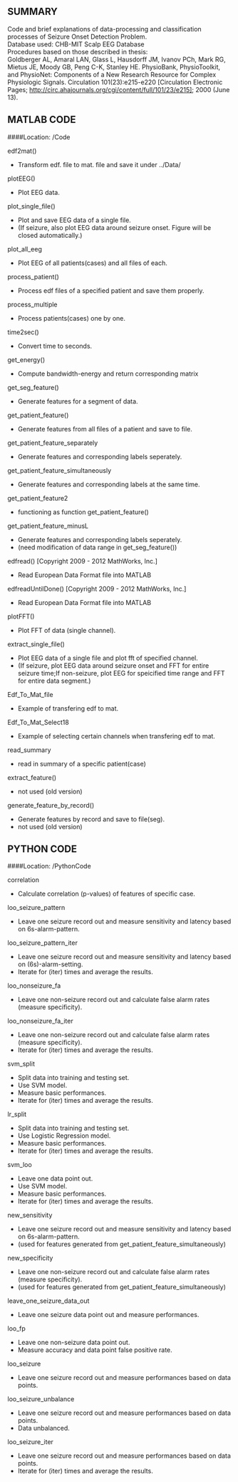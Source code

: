 ## SUMMARY
Code and brief explanations of data-processing and classification processes of Seizure Onset Detection Problem.<br >
Database used: CHB-MIT Scalp EEG Database<br >
Procedures based on those described in thesis:<br >
Goldberger AL, Amaral LAN, Glass L, Hausdorff JM, Ivanov PCh, Mark RG, Mietus JE, Moody GB, Peng C-K, Stanley HE. PhysioBank, PhysioToolkit, and PhysioNet: Components of a New Research Resource for Complex Physiologic Signals. Circulation 101(23):e215-e220 [Circulation Electronic Pages; http://circ.ahajournals.org/cgi/content/full/101/23/e215]; 2000 (June 13).



## MATLAB CODE

####Location: /Code

edf2mat()
* Transform edf. file to mat. file and save it under ../Data/

plotEEG()
* Plot EEG data.

plot_single_file()
* Plot and save EEG data of a single file.
* (If seizure, also plot EEG data around seizure onset. Figure will be closed automatically.)

plot_all_eeg
* Plot EEG of all patients(cases) and all files of each. 

process_patient()
* Process edf files of a specified patient and save them properly.

process_multiple
* Process patients(cases) one by one.

time2sec()
* Convert time to seconds.

get_energy()
* Compute bandwidth-energy and return corresponding matrix

get_seg_feature()
* Generate features for a segment of data.

get_patient_feature()
* Generate features from all files of a patient and save to file.

get_patient_feature_separately
* Generate features and corresponding labels seperately.

get_patient_feature_simultaneously
* Generate features and corresponding labels at the same time.

get_patient_feature2
* functioning as function get_patient_feature()

get_patient_feature_minusL
* Generate features and corresponding labels seperately.
* (need modification of data range in get_seg_feature())



edfread() [Copyright 2009 - 2012 MathWorks, Inc.]
* Read European Data Format file into MATLAB

edfreadUntilDone() [Copyright 2009 - 2012 MathWorks, Inc.]
* Read European Data Format file into MATLAB



plotFFT()
* Plot FFT of data (single channel).

extract_single_file()
* Plot EEG data of a single file and plot fft of specified channel.
* (If seizure, plot EEG data around seizure onset and FFT for entire seizure time;If non-seizure, plot EEG for speicified time range and FFT for entire data segment.)

Edf_To_Mat_file
* Example of transfering edf to mat.

Edf_To_Mat_Select18
* Example of selecting certain channels when transfering edf to mat.

read_summary
* read in summary of a specific patient(case)

extract_feature()
* not used (old version)

generate_feature_by_record()
* Generate features by record and save to file(seg).
* not used (old version)



## PYTHON CODE

####Location: /PythonCode

correlation
* Calculate correlation (p-values) of features of specific case.

loo_seizure_pattern
* Leave one seizure record out and measure sensitivity and latency based on 6s-alarm-pattern.

loo_seizure_pattern_iter
* Leave one seizure record out and measure sensitivity and latency based on (6s)-alarm-setting.
* Iterate for (iter) times and average the results.

loo_nonseizure_fa
* Leave one non-seizure record out and calculate false alarm rates (measure specificity).

loo_nonseizure_fa_iter
* Leave one non-seizure record out and calculate false alarm rates (measure specificity).
* Iterate for (iter) times and average the results.



svm_split
* Split data into training and testing set.
* Use SVM model.
* Measure basic performances.
* Iterate for (iter) times and average the results.

lr_split
* Split data into training and testing set.
* Use Logistic Regression model.
* Measure basic performances.
* Iterate for (iter) times and average the results.

svm_loo
* Leave one data point out.
* Use SVM model.
* Measure basic performances.
* Iterate for (iter) times and average the results.

new_sensitivity
* Leave one seizure record out and measure sensitivity and latency based on 6s-alarm-pattern.
* (used for features generated from get_patient_feature_simultaneously)

new_specificity
* Leave one non-seizure record out and calculate false alarm rates (measure specificity).
* (used for features generated from get_patient_feature_simultaneously)



leave_one_seizure_data_out
* Leave one seizure data point out and measure performances.

loo_fp
* Leave one non-seizure data point out.
* Measure accuracy and data point false positive rate.

loo_seizure
* Leave one seizure record out and measure performances based on data points.

loo_seizure_unbalance
* Leave one seizure record out and measure performances based on data points.
* Data unbalanced.

loo_seizure_iter
* Leave one seizure record out and measure performances based on data points.
* Iterate for (iter) times and average the results.
